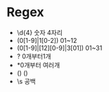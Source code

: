 # Regex

- \d{4} 숫자 4자리
- (0[1-9]|1[0-2]) 01~12
- (0[1-9]|[12][0-9]|3[01]) 01~31
- ? 0개부터1개
- *0개부터 여러개
- \(\) ()
- \s 공백 
